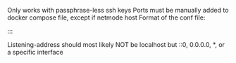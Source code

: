 Only works with passphrase-less ssh keys
Ports must be manually added to docker compose file, except if netmode host
Format of the conf file:

<Listening-Address>:<LHS-Port>:<Host-interface-adress>:<Host-port>

Listening-address should most likely NOT be localhost but ::0, 0.0.0.0, *, or a specific interface
